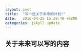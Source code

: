 ```yaml
---
layout: post
title:  "写一些关于未来的计划!"
date:   2016-04-25 15:29:40 +0800
categories: jekyll update
---
```


## 关于未来可以写的内容
